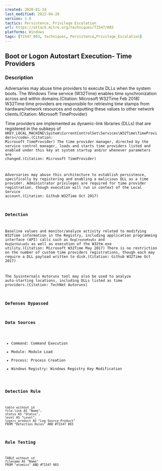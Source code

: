 ```yaml
---
created: 2020-01-24
last_modified: 2022-04-20
version: 1.0
tactics: Persistence, Privilege Escalation
url: https://attack.mitre.org/techniques/T1547/003
platforms: Windows
tags: [T1547_003, techniques, Persistence,Privilege_Escalation]
---
```


## Boot or Logon Autostart Execution- Time Providers

### Description

Adversaries may abuse time providers to execute DLLs when the system boots. The Windows Time service (W32Time) enables time synchronization across and within domains.(Citation: Microsoft W32Time Feb 2018) W32Time time providers are responsible for retrieving time stamps from hardware/network resources and outputting these values to other network clients.(Citation: Microsoft TimeProvider)

Time providers are implemented as dynamic-link libraries (DLLs) that are registered in the subkeys of  <code>HKEY_LOCAL_MACHINE\System\CurrentControlSet\Services\W32Time\TimeProviders\</code>.(Citation: Microsoft TimeProvider) The time provider manager, directed by the service control manager, loads and starts time providers listed and enabled under this key at system startup and/or whenever parameters are changed.(Citation: Microsoft TimeProvider)

Adversaries may abuse this architecture to establish persistence, specifically by registering and enabling a malicious DLL as a time provider. Administrator privileges are required for time provider registration, though execution will run in context of the Local Service account.(Citation: Github W32Time Oct 2017)

### Detection

Baseline values and monitor/analyze activity related to modifying W32Time information in the Registry, including application programming interface (API) calls such as <code>RegCreateKeyEx</code> and <code>RegSetValueEx</code> as well as execution of the W32tm.exe utility.(Citation: Microsoft W32Time May 2017) There is no restriction on the number of custom time providers registrations, though each may require a DLL payload written to disk.(Citation: Github W32Time Oct 2017)

The Sysinternals Autoruns tool may also be used to analyze auto-starting locations, including DLLs listed as time providers.(Citation: TechNet Autoruns)

### Defenses Bypassed



### Data Sources

  - Command: Command Execution
  -  Module: Module Load
  -  Process: Process Creation
  -  Windows Registry: Windows Registry Key Modification
### Detection Rule

```dataview
table without id
file.link AS "Name",
status AS "Status",
level AS "Level",
logsrc_product AS "Log Source Product"
FROM "Detection Rules" AND #T1547_003
```

### Rule Testing

```dataview
TABLE without id
filename AS "Name"
FROM "atomics" AND #T1547_003
```
